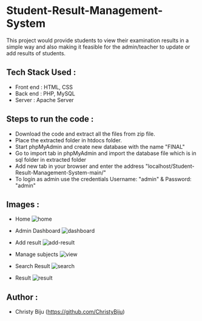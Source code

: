 # Student-Result-Management-System
This project would provide students to view their examination results in a simple way and also making it feasible for the admin/teacher to update or add results of students.

## Tech Stack Used : 
* Front end : HTML, CSS
* Back end : PHP, MySQL
* Server : Apache Server

## Steps to run the code : 
* Download the code and extract all the files from zip file.
* Place the extracted folder in htdocs folder.
* Start phpMyAdmin and create new database with the name "FINAL"
* Go to import tab in phpMyAdmin and import the database file which is in sql folder in extracted folder
* Add new tab in your browser and enter the address "localhost/Student-Result-Management-System-main/"
* To login as admin use the credentials Username: "admin" & Password: "admin"

## Images : 
* Home
![home](https://user-images.githubusercontent.com/89544124/210182389-bc631a22-10e8-4326-8337-b6a2de55cc70.png)

* Admin Dashboard
![dashboard](https://user-images.githubusercontent.com/89544124/210182399-f98e25ec-bc1f-4c8a-9756-124f99a4595f.png)

* Add result
![add-result](https://user-images.githubusercontent.com/89544124/210182415-6ed8d4a7-61dc-46aa-9dbb-5aaa66b6de8f.png)

* Manage subjects
![view](https://user-images.githubusercontent.com/89544124/210182432-ee13fe08-ee56-45dc-8432-caf69e6c989a.png)

* Search Result
![search](https://user-images.githubusercontent.com/89544124/210182438-d9b26e95-6a7a-4369-90f4-3d0f0c9a783e.png)

* Result
![result](https://user-images.githubusercontent.com/89544124/210182445-1e1b5291-55a2-4259-9fad-df46edef7736.png)

## Author : 
* Christy Biju (https://github.com/ChristyBiju)
